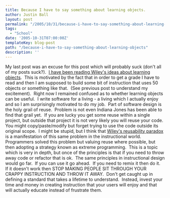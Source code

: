 ```yaml
---
title: Because I have to say something about learning objects.
author: Justin Ball
layout: post
permalink: "/2005/10/31/because-i-have-to-say-something-about-learning-objects/"
tags:
  - "School"
date: '2005-10-31T07:00:00Z'
templateKey: blog-post
path: "/because-i-have-to-say-something-about-learning-objects"
description: ''
---
```


My last post was an excuse for this post which will probably suck (don't all of my posts suck?).  [I have been reading Wiley's ideas about learning objects][1]. 
This is motivated by the fact that in order to get a grade I have to
read and then I am supposed to build some bit of instruction that uses
50 objects or something like that.  (See previous post to understand my
excitement).  Right now I remained confused as to whether learning
objects can be useful.  I write software for a living - a living which
I actually enjoy and so I am surprisingly motivated to do my job.  Part
of software design is the holy grail of reuse.  Problem is not even
Indiana Jones has been able to find that grail yet.  If you are lucky
you get some reuse within a single project, but outside that project it
is not very likely you will reuse your code.  You might
copy/paste/modify but forget trying to use the code outside its
original scope.  I might be stupid, but I think that [Wiley's reusability paradox][2]
is a manifestation of this same problem in the instructional
world.  Programmers solved this problem but valuing reuse where
possible, but then adopting a strategy known as extreme
programming.  This is a topic which is very in depth, but once of
the principles is that if you need to throw away code or refactor that
is ok.  The same principles in instructional design would go
far.  If you can use it go ahead.  If you need to remix it
then do it.  If it doesn't work then STOP MAKING PEOPLE SIT
THROUGH YOUR CRAPPY INSTRUCTION AND THROW IT AWAY.  Don't get
caught up in defining a standard that takes a lifetime to
understand.  Instead, invest your time and money in creating
instruction that your users will enjoy and that will actually educate
instead of frustrate them.

 [1]: http://opencontent.org/wiki/index.php?title=Conversations_About_Learning_Objects
 [2]: http://cnx.rice.edu/content/m11898/latest/
